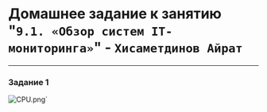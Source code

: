# Домашнее задание к занятию "`9.1. «Обзор систем IT-мониторинга»`" - `Хисаметдинов Айрат`

---

### Задание 1


![CPU.png](/home/haf/git/HAF-8-03-hw/img/CPU.png)`
